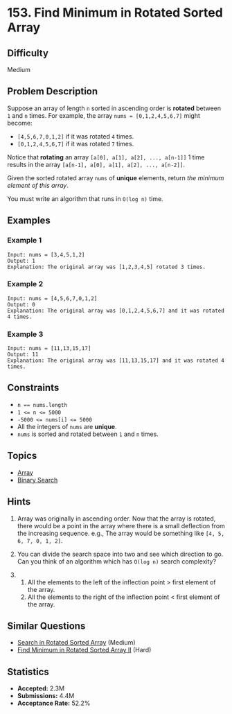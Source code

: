 # 153. Find Minimum in Rotated Sorted Array

## Difficulty

Medium

## Problem Description

Suppose an array of length `n` sorted in ascending order is **rotated** between `1` and `n` times. For example, the array `nums = [0,1,2,4,5,6,7]` might become:

- `[4,5,6,7,0,1,2]` if it was rotated `4` times.
- `[0,1,2,4,5,6,7]` if it was rotated `7` times.

Notice that **rotating** an array `[a[0], a[1], a[2], ..., a[n-1]]` 1 time results in the array `[a[n-1], a[0], a[1], a[2], ..., a[n-2]]`.

Given the sorted rotated array `nums` of **unique** elements, return *the minimum element of this array*.

You must write an algorithm that runs in `O(log n)` time.

## Examples

### Example 1

```
Input: nums = [3,4,5,1,2]
Output: 1
Explanation: The original array was [1,2,3,4,5] rotated 3 times.
```

### Example 2

```
Input: nums = [4,5,6,7,0,1,2]
Output: 0
Explanation: The original array was [0,1,2,4,5,6,7] and it was rotated 4 times.
```

### Example 3

```
Input: nums = [11,13,15,17]
Output: 11
Explanation: The original array was [11,13,15,17] and it was rotated 4 times.
```

## Constraints

- `n == nums.length`
- `1 <= n <= 5000`
- `-5000 <= nums[i] <= 5000`
- All the integers of `nums` are **unique**.
- `nums` is sorted and rotated between `1` and `n` times.

## Topics

- [Array](/tag/array/)
- [Binary Search](/tag/binary-search/)

## Hints

1. Array was originally in ascending order. Now that the array is rotated, there would be a point in the array where there is a small deflection from the increasing sequence. e.g., The array would be something like `[4, 5, 6, 7, 0, 1, 2]`.

2. You can divide the search space into two and see which direction to go. Can you think of an algorithm which has `O(log n)` search complexity?

3.
   1. All the elements to the left of the inflection point > first element of the array.
   2. All the elements to the right of the inflection point < first element of the array.

## Similar Questions

- [Search in Rotated Sorted Array](/problems/search-in-rotated-sorted-array/) (Medium)
- [Find Minimum in Rotated Sorted Array II](/problems/find-minimum-in-rotated-sorted-array-ii/) (Hard)

## Statistics

- **Accepted:** 2.3M
- **Submissions:** 4.4M
- **Acceptance Rate:** 52.2%
